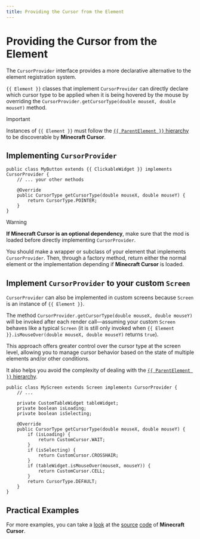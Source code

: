 ```yaml
---
title: Providing the Cursor from the Element
---
```

# Providing the Cursor from the Element

The <code>CursorProvider</code> interface provides a more declarative alternative to the element registration system. 

 `{{ Element }}` classes that implement `CursorProvider` can directly declare which cursor type to be applied when it is being hovered by the mouse by overriding the <code>CursorProvider.getCursorType(double mouseX, double mouseY)</code> method.

> [!IMPORTANT]
> Instances of `{{ Element }}` must follow the [`{{ ParentElement }}` hierarchy](introduction#the-parentelement-hierarchy) to be discoverable by **Minecraft Cursor**.

## Implementing `CursorProvider`
```java-vue:line-numbers [MyButton.java]
public class MyButton extends {{ ClickableWidget }} implements CursorProvider {
    // ... your other methods

    @Override
    public CursorType getCursorType(double mouseX, double mouseY) {
        return CursorType.POINTER;
    }
}
```
> [!WARNING]
> **If Minecraft Cursor is an optional dependency**, make sure that the mod is loaded before directly implementing `CursorProvider`. 
> 
> You should make a wrapper or subclass of your element that implements `CursorProvider`. Then, through a factory method, return either the normal element or the implementation depending if **Minecraft Cursor** is loaded.

## Implement `CursorProvider` to your custom `Screen`
`CursorProvider` can also be implemented in custom screens because `Screen` is an instance of `{{ Element }}`. 

The method `CursorProvider.getCursorType(double mouseX, double mouseY)` will be invoked after each render call—assuming your custom `Screen` behaves like a typical `Screen` (it is still only invoked when `{{ Element }}.isMouseOver(double mouseX, double mouseY)` returns `true`).

This approach offers greater control over the cursor type at the screen level, allowing you to manage cursor behavior based on the state of multiple elements and/or other conditions. 

It also helps you avoid the complexity of dealing with the [`{{ ParentElement }}` hierarchy](../resource-pack/getting-started.md).
```java:line-numbers [MyScreen.java]
public class MyScreen extends Screen implements CursorProvider {
    // ...

    private CustomTableWidget tableWidget;
    private boolean isLoading;
    private boolean isSelecting;

    @Override
    public CursorType getCursorType(double mouseX, double mouseY) {
        if (isLoading) {
            return CustomCursor.WAIT; 
        }
        if (isSelecting) {
            return CustomCursor.CROSSHAIR;
        }
        if (tableWidget.isMouseOver(mouseX, mouseY)) {
            return CustomCursor.CELL;
        }
        return CursorType.DEFAULT;
    }
}
```

## Practical Examples

For more examples, you can take a [look](https://github.com/fishstiz/minecraft-cursor/blob/mc/1.21.4/common/src/main/java/io/github/fishstiz/minecraftcursor/gui/widget/SelectedCursorHotspotWidget.java#L120) at the [source](https://github.com/fishstiz/minecraft-cursor/blob/mc/1.21.4/common/src/main/java/io/github/fishstiz/minecraftcursor/gui/widget/SelectedCursorTestWidget.java#L57) [code](https://github.com/fishstiz/minecraft-cursor/blob/mc/1.21.4/common/src/main/java/io/github/fishstiz/minecraftcursor/gui/screen/MoreOptionsScreen.java#L108) of **Minecraft Cursor**.

<script setup lang="ts">
import useMappings from '../composables/useMappings';

const { Element, ParentElement, ClickableWidget } = useMappings()
</script>

